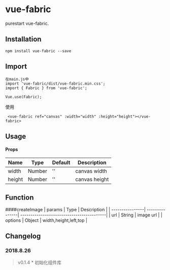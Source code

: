 # vue-fabric
purestart vue-fabric.

## Installation
```
npm install vue-fabric --save
```

## Import
```
在main.js中
import 'vue-fabric/dist/vue-fabric.min.css';
import { Fabric } from 'vue-fabric';
```
```
Vue.use(Fabric);
```

使用

```
 <vue-fabric ref="canvas" :width="width" :height="height"></vue-fabric>
```

## Usage
#### Props
| Name              | Type               | Default             | Description                                         |
| ----------------| ---------------- | ---------------| ------------------------------------------|
| width             | Number            |  ''                | canvas width    |
| height				| Number		| ''               | canvas height |


## Function
####createImage
| params              | Type             | Description                                         |
| ----------------| ---------------| ------------------------------------------|
| url             | String            | image url    |
| options             | Object            | width,height,left,top |


## Changelog
### 2018.8.26
> v0.1.4 * 初始化组件库
